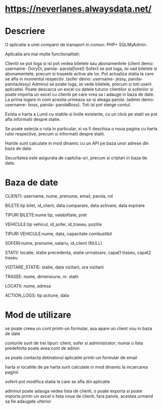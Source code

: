 # https://neverlanes.alwaysdata.net/

# Descriere
O aplicatie a unei companii de transport in comun: PHP+ SQLMyAdmin.

Aplicatia are mai multe functionalitati:

Clientii se pot loga si isi pot vedea biletele sau abonamentele (client demo: username- DoryDi, parola- parolaDorel)
Soferii se pot loga, isi vad biletele si abonamentele, precum si traseele active ale lor. Pot actualiza statia la care se afla in momentul respectiv. (sofer demo: username- jessy, parola- parolaJessy)
Adminul se poate loga, isi vede biletele, precum si toti userii aplicatiei. Poate descarca un excel cu datele tuturor clientilor si soferilor si poate importa un excel cu clientii pe care vrea sa i adauge in baza de date. La prima logare in cont acestia urmeaza sa-si aleaga parola. (admin demo: username- boss, parola- parolaBoss).
Toti isi pot sterge contul.

Exista o harta a Lumii cu statiile si liniile existente, cu un click pe statii se pot afla informatii despre statie.

Se poate selecta o ruta in particular, si va fi deschisa o noua pagina cu harta rutei respective, precum si informatii despre statii.

Hartile sunt calculate in mod dinamic cu un API pe baza unor adrese din baza de date.

Securitatea este asigurata de captcha-uri, precum si criptari in baza de date.

# Baza de date

CLIENTI: username, nume, prenume, email, parola, rol

BILETE:tip bilet, id_client, data cumparare, data activare, data expirare

TIPURI BILETE:nume tip, valabilitate, pret

VEHICULE:tip vehicul, id_sofer, id_traseu, pozitie

TIPURI VEHICULE:nume, data, capacitate combustibil

SOFERI:nume, prenume, salariu, id_client (NULL)

STATII: locatie, statie precedenta, statie urmatoare, capat1 traseu, capat2 traseu

VIZITARE_STATIE: statie, data vizitarii, ora vizitarii

TRASEE: nume, dimensiune, nr. statii

LOCATII: nume, adresa

ACTION_LOGS: tip actiune, data

# Mod de utilizare

se poate creea un cont printr-un formular, asa apare un client nou in baza de date 

conturile sunt de trei tipuri: client, sofer si administrator; numai o lista predefinita poate avea cont de admin

se poate contacta detinatorul aplicatiei printr-un formular de email

harta si locatiile de pe harta sunt calculate in mod dinamic la incarcarea paginii

soferii pot modifica statia la care se afla din aplicatie

adminul poate adauga vedea lista de clienti, o poate exporta si poate importa printr-un excel o lista noua de clienti, fara parole, acestea urmand sa fie adaugate ulterior
